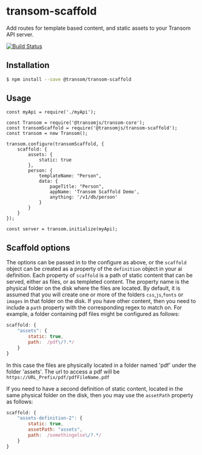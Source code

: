# transom-scaffold
Add routes for template based content, and static assets to your Transom API server.

[![Build Status](https://travis-ci.org/transomjs/transom-scaffold.svg?branch=master)](https://travis-ci.org/transomjs/transom-scaffold)

## Installation

```bash
$ npm install --save @transom/transom-scaffold
```

## Usage

```
const myApi = require('./myApi');

const Transom = require('@transomjs/transom-core');
const transomScaffold = require('@transomjs/transom-scaffold');
const transom = new Transom();

transom.configure(transomScaffold, {
	scaffold: {
		assets: {
			static: true
		},
		person: {
			templateName: "Person",
			data: {
				pageTitle: "Person",
				appName: 'Transom Scaffold Demo',
				anything: '/v1/db/person'
			}
		}	
	}
});

const server = transom.initialize(myApi);
```

## Scaffold options
The options can be passed in to the configure as above, or the `scaffold` object can be created as a property of the `definition` object in your ai definition.
Each property of `scaffold` is a path of static content that can be served, either as files, or as templeted content. The property name is the physical folder on the disk where the files are located. By default, it is assumed that you will create one or more of the folders `css`,`js`,`fonts` or `images` in that folder on the disk. If you have other content, then you need to include a `path` property with the corresponding regex to match on. For example, a folder containing pdf files might be configured as follows:

```javascript
scaffold: {
	"assets": {
		static: true,
		path:  /pdf\/?.*/
	}
}
``` 
In this case the files are physically located in a folder named 'pdf' under the folder 'assets'. The url to access a pdf will be `https://URL_Prefix/pdf/pdfFileName.pdf`

If you need to have a second definition of static content, located in the same physical folder on the disk, then you may use the `assetPath` property as follows:

```Javascript
scaffold: {
	"assets-definition-2": {
		static: true,
		assetPath: "assets",
		path:  /somethingelse\/?.*/
	}
}
```